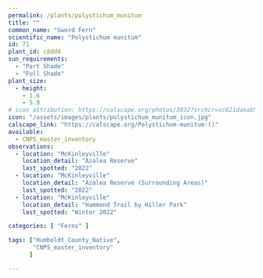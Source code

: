 ```yaml
---
permalink: /plants/polystichum_munitum
title: ""
common_name: "Sword Fern"
scientific_name: "Polystichum munitum"
id: 71
plant_id: c8dd4
sun_requirements:
  - "Part Shade"
  - "Full Shade"
plant_size:
  - height: 
    - 1.6
    - 5.9
# icon attribution: https://calscape.org/photos/3032?srchcr=sc621daeab5df9c 
icon: "/assets/images/plants/polystichum_munitum_icon.jpg" 
calscape_link: "https://calscape.org/Polystichum-munitum-()"
available: 
  - CNPS_master_inventory
observations: 
  - location: "McKinleyville"
    location_detail: "Azalea Reserve"
    last_spotted: "2022"
  - location: "McKinleyville"
    location_detail: "Azalea Reserve (Surrounding Areas)"    
    last_spotted: "2022"
  - location: "McKinleyville"
    location_detail: "Hammond Trail by Hiller Park" 
    last_spotted: "Winter 2022"

categories: [ "Ferns" ]

tags: ["Humboldt_County_Native",
       "CNPS_master_inventory"
      ]

---
```

